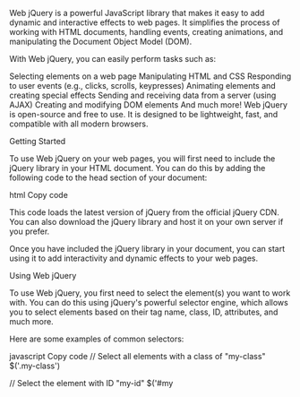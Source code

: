 Web jQuery is a powerful JavaScript library that makes it easy to add dynamic and interactive effects to web pages. It simplifies the process of working with HTML documents, handling events, creating animations, and manipulating the Document Object Model (DOM).

With Web jQuery, you can easily perform tasks such as:

Selecting elements on a web page
Manipulating HTML and CSS
Responding to user events (e.g., clicks, scrolls, keypresses)
Animating elements and creating special effects
Sending and receiving data from a server (using AJAX)
Creating and modifying DOM elements
And much more!
Web jQuery is open-source and free to use. It is designed to be lightweight, fast, and compatible with all modern browsers.

Getting Started

To use Web jQuery on your web pages, you will first need to include the jQuery library in your HTML document. You can do this by adding the following code to the head section of your document:

html
Copy code
<script src="https://code.jquery.com/jquery-3.6.0.min.js"></script>
This code loads the latest version of jQuery from the official jQuery CDN. You can also download the jQuery library and host it on your own server if you prefer.

Once you have included the jQuery library in your document, you can start using it to add interactivity and dynamic effects to your web pages.

Using Web jQuery

To use Web jQuery, you first need to select the element(s) you want to work with. You can do this using jQuery's powerful selector engine, which allows you to select elements based on their tag name, class, ID, attributes, and much more.

Here are some examples of common selectors:

javascript
Copy code
// Select all elements with a class of "my-class"
$('.my-class')

// Select the element with ID "my-id"
$('#my